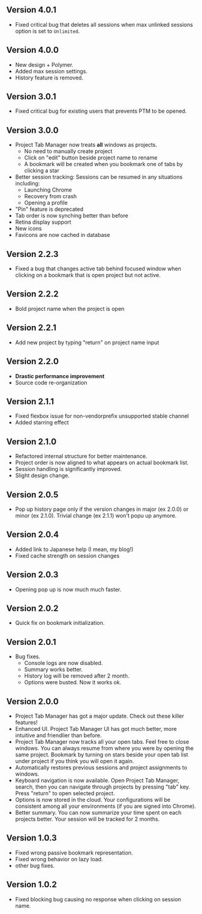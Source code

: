 ## Version 4.0.1
* Fixed critical bug that deletes all sessions when max unlinked sessions option is set to `Unlimited`.

## Version 4.0.0
* New design + Polymer.
* Added max session settings.
* History feature is removed.

## Version 3.0.1
* Fixed critical bug for existing users that prevents PTM to be opened.

## Version 3.0.0
* Project Tab Manager now treats **all** windows as projects.
    * No need to manually create project
    * Click on "edit" button beside project name to rename
    * A bookmark will be created when you bookmark one of tabs by clicking a star
* Better session tracking: Sessions can be resumed in any situations including:
    * Launching Chrome
    * Recovery from crash
    * Opening a profile
* "Pin" feature is deprecated
* Tab order is now synching better than before
* Retina display support
* New icons
* Favicons are now cached in database

## Version 2.2.3
* Fixed a bug that changes active tab behind focused window when clicking on a bookmark that is open project but not active.

## Version 2.2.2
* Bold project name when the project is open

## Version 2.2.1
* Add new project by typing "return" on project name input

## Version 2.2.0
* **Drastic performance improvement**
* Source code re-organization

## Version 2.1.1
* Fixed flexbox issue for non-vendorprefix unsupported stable channel
* Added starring effect

## Version 2.1.0
* Refactored internal structure for better maintenance.
* Project order is now aligned to what appears on actual bookmark list.
* Session handling is significantly improved.
* Slight design change.

## Version 2.0.5
* Pop up history page only if the version changes in major (ex 2.0.0) or minor (ex 2.1.0). Trivial change (ex 2.1.1) won't popu up anymore.

## Version 2.0.4
* Added link to Japanese help (I mean, my blog!)
* Fixed cache strength on session changes

## Version 2.0.3
* Opening pop up is now much much faster.

## Version 2.0.2
* Quick fix on bookmark initialization.

## Version 2.0.1
* Bug fixes.
    * Console logs are now disabled.
    * Summary works better.
    * History log will be removed after 2 month.
    * Options were busted. Now it works ok.

## Version 2.0.0
* Project Tab Manager has got a major update. Check out these killer features!
* Enhanced UI. Project Tab Manager UI has got much better, more intuitive and friendlier than before.
* Project Tab Manager now tracks all your open tabs. Feel free to close windows. You can always resume from where you were by opening the same project. Bookmark by turning on stars beside your open tab list under project if you think you will open it again.
* Automatically restores previous sessions and project assignments to windows.
* Keyboard navigation is now available. Open Project Tab Manager, search, then you can navigate through projects by pressing "tab" key. Press "return" to open selected project.
* Options is now stored in the cloud. Your configurations will be consistent among all your environments (if you are signed into Chrome).
* Better summary. You can now summarize your time spent on each projects better. Your session will be tracked for 2 months.


## Version 1.0.3
* Fixed wrong passive bookmark representation.
* Fixed wrong behavior on lazy load.
* other bug fixes.


## Version 1.0.2
* Fixed blocking bug causing no response when clicking on session name.
